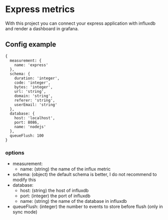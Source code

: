 # Express metrics
With this project you can connect your express application with influxdb and render a dashboard in grafana.

## Config example
```
{
  measurement: {
    name: 'express'
  },
  schema: {
    duration: 'integer',
    code: 'integer',
    bytes: 'integer',
    url: 'string',
    domain: 'string',
    referer: 'string',
    userEmail: 'string'
  },
  database: {
    host: 'localhost',
    port: 8086,
    name: 'nodejs'
  },
  queueFlush: 100
}
```
### options
- measurement:
  - name: (string) the name of the influx metric
- schema: (object) the default schema is better, I do not recommend to modify this
- database:
  - host: (string) the host of influxdb
  - port: (integer) the port of influxdb
  - name: (string) the name of the database in influxdb
- queueFlush: (integer) the number to events to store before flush (only in sync mode)
